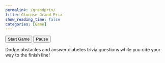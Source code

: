 ```yaml
---
permalink: /grandprix/
title: Glucose Grand Prix
show_reading_time: false
categories: [Game]
---
```

<style>
#canvasContainer {
    align-items: center;
}
    
canvas {
    display: block;
    margin: 0 auto;
}
</style>

<button id="startButton">Start Game</button>
<button id="pauseButton">Pause</button>

<div id="canvasContainer">
    <div id="help">
        Dodge obstacles and answer diabetes trivia questions while you ride your way to the finish line!
    </div><br>
  <canvas id="gameCanvas" width="360" height="639"></canvas>
</div>

<script type="module">
  const canvas = document.getElementById("gameCanvas");
  const ctx = canvas.getContext("2d");
  const startButton = document.getElementById("startButton");

  const assets = {
    background: {
      src: "{{site.baseurl}}/images/grandprix/road.jpg",
    },
    obstacles: {
      pothole: {
        src: "{{site.baseurl}}/images/grandprix/pothole.png",
      },
    },
    cars: {
      default: {
        src: "{{site.baseurl}}/images/grandprix/default.png",
        width: 256,
        height: 256
      },
      audi: {
        src: "{{site.baseurl}}/images/grandprix/audi.png",
        width: 256,
        height: 256
      },
      viper: {
        src: "{{site.baseurl}}/images/grandprix/viper.png",
        width: 256,
        height: 256
      },
      truck: {
        src: "{{site.baseurl}}/images/grandprix/truck.png",
        width: 256,
        height: 256
      }
    }
  };

  function loadImage(src) {
    return new Promise((resolve, reject) => {
      const img = new Image();
      img.onload = () => resolve(img);
      img.onerror = reject;
      img.src = src;
    });
  }

  // Game state
  let bgImg, carImg;
  const carScale = 0.4;
  const carWidth = assets.cars.default.width * carScale;
  const carHeight = assets.cars.default.height * carScale;
  let carX, carY;

  let obstacles = []; // Declare and initialize the obstacles array

  let potholeImg;
  const potholes = [];
  const potholeWidth = 40;
  const potholeHeight = 40;
  let potholeSpawnThreshold = 200; // pixels between potholes
  let distanceSinceLastPothole = 0;

  
  const carSpeed = 5;
  let backgroundY;
  const backgroundSpeed = 2;

  let keys = { a: false, d: false };
  let isRunning = false;
  let isPaused = false;

  function resetGameState() {
  carX = canvas.width / 2 - carWidth / 2;
  carY = canvas.height - carHeight - 20;
  backgroundY = 0;
  keys = { a: false, d: false };
}


  class Obstacle {
  constructor(x, y, image) {
    this.x = x;
    this.y = y;
    this.image = image;
    this.width = 40;  // Customize as needed
    this.height = 40;
  }

  update() {
    this.y += backgroundSpeed; // Move down with the road
  }

  draw(ctx) {
    ctx.drawImage(this.image, this.x, this.y, this.width, this.height);
  }
}

  function setupKeyboard() {
    document.addEventListener("keydown", (e) => {
      if (e.key.toLowerCase() === "a") keys.a = true;
      if (e.key.toLowerCase() === "d") keys.d = true;
    });

    document.addEventListener("keyup", (e) => {
      if (e.key.toLowerCase() === "a") keys.a = false;
      if (e.key.toLowerCase() === "d") keys.d = false;
    });
  }

startButton.addEventListener("click", () => {
  if (!isRunning) {
    // First time: start the game
    isRunning = true;
    isPaused = false;
    setupKeyboard();
    requestAnimationFrame(gameLoop);
    startButton.textContent = "Restart Game";
  } else {
    // Restart: reset game state
    resetGameState();
    isPaused = false;
    pauseButton.textContent = "Pause";
    drawStaticScene();
    requestAnimationFrame(gameLoop);
  }
});

pauseButton.addEventListener("click", () => {
  if (isRunning) {
    isPaused = !isPaused;
    pauseButton.textContent = isPaused ? "Resume" : "Pause";
    if (!isPaused) {
      requestAnimationFrame(gameLoop);
    }
  }
});


  async function initGame() {
  try {
    bgImg = await loadImage(assets.background.src);
    carImg = await loadImage(assets.cars.default.src);
    potholeImg = await loadImage(assets.obstacles.pothole.src);
    resetGameState();
    drawStaticScene(); // Draw once before game starts
  } catch (e) {
    console.error("Image loading error:", e);
  }
}


  function drawStaticScene() {
    ctx.drawImage(bgImg, 0, 0, canvas.width, canvas.height);
    ctx.drawImage(carImg, carX, carY, carWidth, carHeight);
  }

  function update() {
    if (keys.a) carX -= carSpeed;
    if (keys.d) carX += carSpeed;

    // Prevent car from going off screen
    carX = Math.max(0, Math.min(canvas.width - carWidth, carX));
    
    distanceSinceLastPothole += backgroundSpeed;

    if (distanceSinceLastPothole >= potholeSpawnThreshold) {
      distanceSinceLastPothole = 0;

      const x = Math.random() * (canvas.width - potholeWidth);
      const y = -potholeHeight; // just above the screen
      potholes.push(new Obstacle(x, y, potholeImg));
    }

    potholes.forEach((p) => p.update());

    // Remove potholes that went off screen
    for (let i = potholes.length - 1; i >= 0; i--) {
      if (potholes[i].y > canvas.height) {
        potholes.splice(i, 1);
      }
    }

  // Move background downward
    backgroundY += backgroundSpeed;
    if (backgroundY >= canvas.height) {
      backgroundY = 0;
    }
  }

  

  function draw() {
    // Loop background image vertically
    ctx.drawImage(bgImg, 0, backgroundY - canvas.height, canvas.width, canvas.height);
    ctx.drawImage(bgImg, 0, backgroundY, canvas.width, canvas.height);

    potholes.forEach((p) => p.draw(ctx));

    // Draw car
    ctx.drawImage(carImg, carX, carY, carWidth, carHeight);
  }

  function gameLoop() {
    if (!isRunning || isPaused) return;
    update();
    draw();
    requestAnimationFrame(gameLoop);
  }


  initGame();
</script>